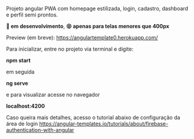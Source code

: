 Projeto angular PWA com homepage estilizada, login, cadastro, dashboard e perfil semi prontos.

**🥰 em desenvolvimento**, **😝 apenas para telas menores que 400px**

Preview (em breve):
https://angulartemplate0.herokuapp.com/


Para inicializar, entre no projeto via terminal e digite:

**npm start**

em seguida

**ng serve**

e para visualizar acesse no navegador

**localhost:4200**



Caso queira mais detalhes, acesso o tutorial abaixo de configuração da área de login
https://angular-templates.io/tutorials/about/firebase-authentication-with-angular

